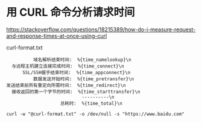 # 用 CURL 命令分析请求时间



https://stackoverflow.com/questions/18215389/how-do-i-measure-request-and-response-times-at-once-using-curl

curl-format.txt

```
          域名解析结束时间:  %{time_namelookup}\n
  与远程主机建立连接完成时间:  %{time_connect}\n
      SSL/SSH握手结束时间:  %{time_appconnect}\n
          数据发送开始时间:  %{time_pretransfer}\n
发送结束前所有重定向所需时间:  %{time_redirect}\n
  接收返回的第一个字节的时间:  %{time_starttransfer}\n
                            ----------\n
                    总耗时:  %{time_total}\n
```

`curl -w "@curl-format.txt" -o /dev/null -s "https://www.baidu.com"`
